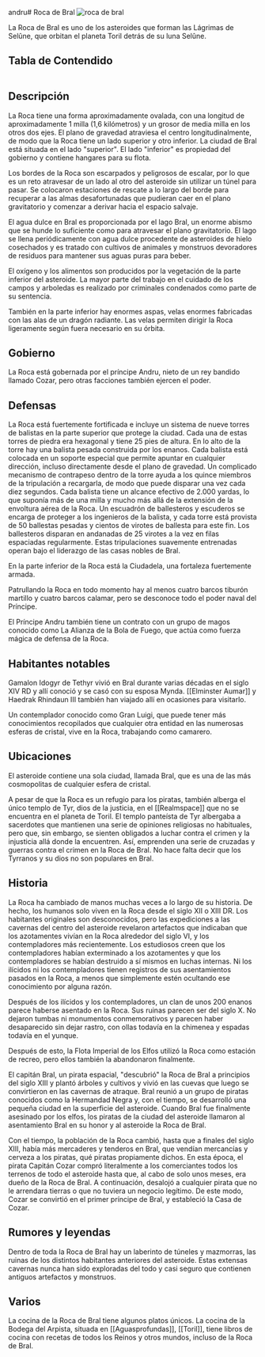 andru# Roca de Bral
![roca de bral](http://www.worldanvil.com/media/cache/cover/uploads/images/81cddad38304c19161b4cf7fab0c997c.webp)

La Roca de Bral es uno de los asteroides que forman las Lágrimas de Selûne, que orbitan el planeta Toril detrás de su luna Selûne.

## Tabla de Contendido
```toc
```

## Descripción
La Roca tiene una forma aproximadamente ovalada, con una longitud de aproximadamente 1 milla (1,6 kilómetros) y un grosor de media milla en los otros dos ejes. El plano de gravedad atraviesa el centro longitudinalmente, de modo que la Roca tiene un lado superior y otro inferior. La ciudad de Bral está situada en el lado "superior". El lado "inferior" es propiedad del gobierno y contiene hangares para su flota.

Los bordes de la Roca son escarpados y peligrosos de escalar, por lo que es un reto atravesar de un lado al otro del asteroide sin utilizar un túnel para pasar. Se colocaron estaciones de rescate a lo largo del borde para recuperar a las almas desafortunadas que pudieran caer en el plano gravitatorio y comenzar a derivar hacia el espacio salvaje. 

El agua dulce en Bral es proporcionada por el lago Bral, un enorme abismo que se hunde lo suficiente como para atravesar el plano gravitatorio. El lago se llena periódicamente con agua dulce procedente de asteroides de hielo cosechados y es tratado con cultivos de animales y monstruos devoradores de residuos para mantener sus aguas puras para beber. 

El oxígeno y los alimentos son producidos por la vegetación de la parte inferior del asteroide. La mayor parte del trabajo en el cuidado de los campos y arboledas es realizado por criminales 
condenados como parte de su sentencia.

También en la parte inferior hay enormes aspas, velas enormes fabricadas con las alas de un dragón radiante. Las velas permiten dirigir la Roca ligeramente según fuera necesario en su órbita. 

## Gobierno
La Roca está gobernada por el príncipe Andru, nieto de un rey bandido llamado Cozar, pero otras facciones también ejercen el poder. 

## Defensas
La Roca está fuertemente fortificada e incluye un sistema de nueve torres de balistas en la parte superior que protege la ciudad. Cada una de estas torres de piedra era hexagonal y tiene 25 pies de altura. En lo alto de la torre hay una balista pesada construida por los enanos. Cada balista está colocada en un soporte especial que permite apuntar en cualquier dirección, incluso directamente desde el plano de gravedad. Un complicado mecanismo de contrapeso dentro de la torre ayuda a los quince miembros de la tripulación a recargarla, de modo que puede disparar una vez cada diez segundos. Cada balista tiene un alcance efectivo de 2.000 yardas, lo que suponía más de una milla y mucho más allá de la extensión de la envoltura aérea de la Roca. Un escuadrón de ballesteros y escuderos se encarga de proteger a los ingenieros de la balista, y cada torre está provista de 50 ballestas pesadas y cientos de virotes de ballesta para este fin. Los ballesteros disparan en andanadas de 25 virotes a la vez en filas espaciadas regularmente. Estas tripulaciones suavemente entrenadas operan bajo el liderazgo de las casas nobles de Bral.

En la parte inferior de la Roca está la Ciudadela, una fortaleza fuertemente armada.

Patrullando la Roca en todo momento hay al menos cuatro barcos tiburón martillo y cuatro barcos calamar, pero se desconoce todo el poder naval del Príncipe.

El Príncipe Andru también tiene un contrato con un grupo de magos conocido como La Alianza de la Bola de Fuego, que actúa como fuerza mágica de defensa de la Roca.

## Habitantes notables
Gamalon Idogyr de Tethyr vivió en Bral durante varias décadas en el siglo XIV RD y allí conoció y se casó con su esposa Mynda. [[Elminster Aumar]] y Haedrak Rhindaun III también han viajado allí en ocasiones para visitarlo.

Un contemplador conocido como Gran Luigi, que puede tener más conocimientos recopilados que cualquier otra entidad en las numerosas esferas de cristal, vive en la Roca, trabajando como camarero.

## Ubicaciones
El asteroide contiene una sola ciudad, llamada Bral, que es una de las más cosmopolitas de cualquier esfera de cristal.

A pesar de que la Roca es un refugio para los piratas, también alberga el único templo de Tyr, dios de la justicia, en el [[Realmspace]] que no se encuentra en el planeta de Toril. El templo panteísta de Tyr albergaba a sacerdotes que mantienen una serie de opiniones religiosas no habituales, pero que, sin embargo, se sienten obligados a luchar contra el crimen y la injusticia allá donde la encuentren. Así, emprenden una serie de cruzadas y guerras contra el crimen en la Roca de Bral. No hace falta decir que los Tyrranos y su dios no son populares en Bral.

## Historia
La Roca ha cambiado de manos muchas veces a lo largo de su historia. De hecho, los humanos solo viven en la Roca desde el siglo XII o XIII DR. Los habitantes originales son desconocidos, pero las expediciones a las cavernas del centro del asteroide revelaron artefactos que indicaban que los azotamentes vivían en la Roca alrededor del siglo VI, y los contempladores más recientemente. Los estudiosos creen que los contempladores habían exterminado a los azotamentes y que los contempladores se habían destruido a sí mismos en luchas internas. Ni los ilícidos ni los contempladores tienen registros de sus asentamientos pasados en la Roca, a menos que simplemente estén ocultando ese conocimiento por alguna razón.

Después de los ilícidos y los contempladores, un clan de unos 200 enanos parece haberse asentado en la Roca. Sus ruinas parecen ser del siglo X. No dejaron tumbas ni monumentos conmemorativos y parecen haber desaparecido sin dejar rastro, con ollas todavía en la chimenea y espadas todavía en el yunque.

Después de esto, la Flota Imperial de los Elfos utilizó la Roca como estación de recreo, pero ellos también la abandonaron finalmente.

El capitán Bral, un pirata espacial, "descubrió" la Roca de Bral a principios del siglo XIII y plantó árboles y cultivos y vivió en las cuevas que luego se convirtieron en las cavernas de atraque. Bral reunió a un grupo de piratas conocidos como la Hermandad Negra y, con el tiempo, se desarrolló una pequeña ciudad en la superficie del asteroide. Cuando Bral fue finalmente asesinado por los elfos, los piratas de la ciudad del asteroide llamaron al asentamiento Bral en su honor y al asteroide la Roca de Bral.

Con el tiempo, la población de la Roca cambió, hasta que a finales del siglo XIII, había más mercaderes y tenderos en Bral, que vendían mercancías y cerveza a los piratas, qué piratas propiamente dichos. En esta época, el pirata Capitán Cozar compró literalmente a los comerciantes todos los terrenos de todo el asteroide hasta que, al cabo de solo unos meses, era dueño de la Roca de Bral. A continuación, desalojó a cualquier pirata que no le arrendara tierras o que no tuviera un negocio legítimo. De este modo, Cozar se convirtió en el primer príncipe de Bral, y estableció la Casa de Cozar.

## Rumores y leyendas
Dentro de toda la Roca de Bral hay un laberinto de túneles y mazmorras, las ruinas de los distintos habitantes anteriores del asteroide. Estas extensas cavernas nunca han sido exploradas del todo y casi seguro que contienen antiguos artefactos y monstruos.

## Varios
La cocina de la Roca de Bral tiene algunos platos únicos. La cocina de la Bodega del Arpista, situada en [[Aguasprofundas]], [[Toril]], tiene libros de cocina con recetas de todos los Reinos y otros mundos, incluso de la Roca de Bral.